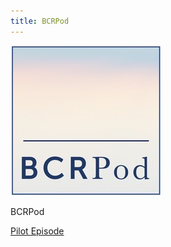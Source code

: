 ```yaml
---
title: BCRPod
---
```


![BCRPod](./blog/BCRPod_Logo.jpeg)

BCRPod

[Pilot Episode](./blog/BCRPod_Pilot_2.mp3)
